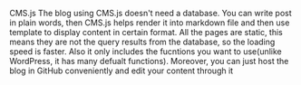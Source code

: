 CMS.js
 The blog using CMS.js doesn't need a database. You can write post in plain words, then CMS.js helps render it into markdown file and then use template to display content in certain format. All the pages are static, this means they are not the query results from the database, so the loading speed is faster. Also it only includes the fucntions you want to use(unlike WordPress, it has many defualt functions). Moreover, you can just host the blog in GitHub conveniently and edit your content through it
